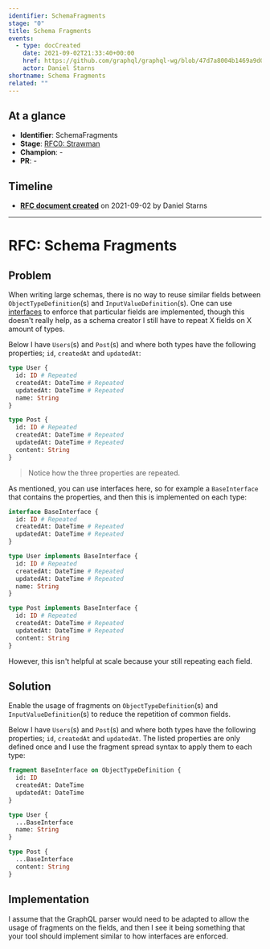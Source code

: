 ```yaml
---
identifier: SchemaFragments
stage: "0"
title: Schema Fragments
events:
  - type: docCreated
    date: 2021-09-02T21:33:40+00:00
    href: https://github.com/graphql/graphql-wg/blob/47d7a8004b1469a9d0480446c820dc9ad01e78b9/rfcs/SchemaFragments.md
    actor: Daniel Starns
shortname: Schema Fragments
related: ""
---
```


## At a glance

- **Identifier**: SchemaFragments
- **Stage**: [RFC0: Strawman](https://github.com/graphql/graphql-spec/blob/main/CONTRIBUTING.md#stage-0-strawman)
- **Champion**: -
- **PR**: -

<!-- BEGIN_CUSTOM_TEXT -->



<!-- END_CUSTOM_TEXT -->

## Timeline

- **[RFC document created](https://github.com/graphql/graphql-wg/blob/47d7a8004b1469a9d0480446c820dc9ad01e78b9/rfcs/SchemaFragments.md)** on 2021-09-02 by Daniel Starns

<!-- VERBATIM -->

---

# RFC: Schema Fragments

## Problem

When writing large schemas, there is no way to reuse similar fields between `ObjectTypeDefinition`(s) and `InputValueDefinition`(s). One can use [interfaces](https://spec.graphql.org/June2018/#sec-Interfaces) to enforce that particular fields are implemented, though this doesn't really help, as a schema creator I still have to repeat X fields on X amount of types.

Below I have `Users`(s) and `Post`(s) and where both types have the following properties; `id`, `createdAt` and `updatedAt`:

```graphql
type User {
  id: ID # Repeated
  createdAt: DateTime # Repeated
  updatedAt: DateTime # Repeated
  name: String
}

type Post {
  id: ID # Repeated
  createdAt: DateTime # Repeated
  updatedAt: DateTime # Repeated
  content: String
}
```

> Notice how the three properties are repeated.

As mentioned, you can use interfaces here, so for example a `BaseInterface` that contains the properties, and then this is implemented on each type:

```graphql
interface BaseInterface {
  id: ID # Repeated
  createdAt: DateTime # Repeated
  updatedAt: DateTime # Repeated
}

type User implements BaseInterface {
  id: ID # Repeated
  createdAt: DateTime # Repeated
  updatedAt: DateTime # Repeated
  name: String
}

type Post implements BaseInterface {
  id: ID # Repeated
  createdAt: DateTime # Repeated
  updatedAt: DateTime # Repeated
  content: String
}
```

However, this isn't helpful at scale because your still repeating each field.

## Solution

Enable the usage of fragments on `ObjectTypeDefinition`(s) and `InputValueDefinition`(s) to reduce the repetition of common fields.

Below I have `Users`(s) and `Post`(s) and where both types have the following properties; `id`, `createdAt` and `updatedAt`. The listed properties are only defined once and I use the fragment spread syntax to apply them to each type:

```graphql
fragment BaseInterface on ObjectTypeDefinition {
  id: ID
  createdAt: DateTime
  updatedAt: DateTime
}

type User {
  ...BaseInterface
  name: String
}

type Post {
  ...BaseInterface
  content: String
}
```

## Implementation

I assume that the GraphQL parser would need to be adapted to allow the usage of fragments on the fields, and then I see it being something that your tool should implement similar to how interfaces are enforced.
